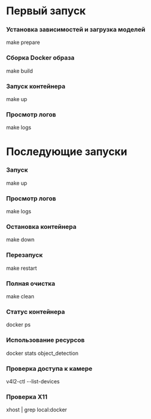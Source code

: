 # Первый запуск

### Установка зависимостей и загрузка моделей

make prepare

### Сборка Docker образа

make build

### Запуск контейнера

make up

### Просмотр логов

make logs

# Последующие запуски

### Запуск

make up

### Просмотр логов

make logs

### Остановка контейнера

make down

### Перезапуск

make restart

### Полная очистка

make clean

### Статус контейнера

docker ps

### Использование ресурсов

docker stats object_detection

### Проверка доступа к камере

v4l2-ctl --list-devices

### Проверка X11

xhost | grep local:docker
